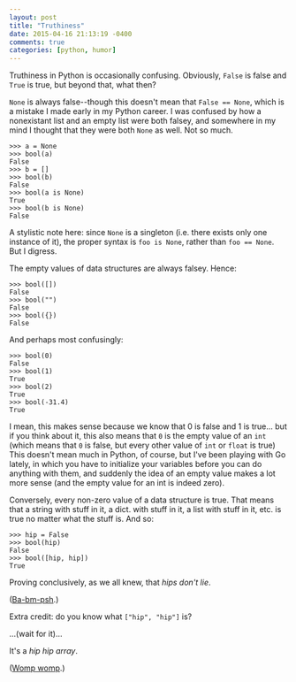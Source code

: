 ```yaml
---
layout: post
title: "Truthiness"
date: 2015-04-16 21:13:19 -0400
comments: true
categories: [python, humor]
---
```

Truthiness in Python is occasionally confusing. Obviously, `False` is false and `True` is true, but beyond that, what then?

`None` is always false--though this doesn't mean that `False == None`, which is a mistake I made early in my Python career. I was confused by how a nonexistant list and an empty list were both falsey, and somewhere in my mind I thought that they were both `None` as well. Not so much.<!--more-->

    >>> a = None
    >>> bool(a)
    False
    >>> b = []
    >>> bool(b)
    False
    >>> bool(a is None)
    True
    >>> bool(b is None)
    False

A stylistic note here: since `None` is a singleton (i.e. there exists only one instance of it), the proper syntax is `foo is None`, rather than `foo == None`. But I digress.

The empty values of data structures are always falsey. Hence:

    >>> bool([])
    False
    >>> bool("")
    False
    >>> bool({})
    False

And perhaps most confusingly:

    >>> bool(0)
    False
    >>> bool(1)
    True
    >>> bool(2)
    True
    >>> bool(-31.4)
    True

I mean, this makes sense because we know that 0 is false and 1 is true... but if you think about it, this also means that `0` is the empty value of an `int` (which means that `0` is false, but every other value of `int` or `float` is true) This doesn't mean much in Python, of course, but I've been playing with Go lately, in which you have to initialize your variables before you can do anything with them, and suddenly the idea of an empty value makes a lot more sense (and the empty value for an int is indeed zero).

Conversely, every non-zero value of a data structure is true. That means that a string with stuff in it, a dict. with stuff in it, a list with stuff in it, etc. is true no matter what the stuff is. And so:

    >>> hip = False
    >>> bool(hip)
    False
    >>> bool([hip, hip])
    True

Proving conclusively, as we all knew, that *hips don't lie*.

([Ba-bm-psh](//instantrimshot.com/index.php?sound=rimshot&play=true).)

Extra credit: do you know what `["hip", "hip"]` is?

...(wait for it)...

It's a *hip hip array*.

([Womp womp](//wompwompwomp.com/).)